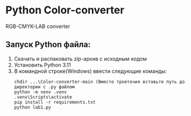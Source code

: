 # Python Color-converter
 RGB-CMYK-LAB converter

 ## Запуск Python файла:
 1. Скачать и распаковать zip-архив с исходным кодом
 2. Установить Python 3.11
 3. В командной строке(Windows) ввести следующие команды:
    ```
    chdir ...\Color-converter-main (Вместо троеточия вставьте путь до директории с .py файлом
    python -m venv .venv
    .venv\Scripts\activate
    pip install -r requirements.txt
    python lab1.py
    ```
    
